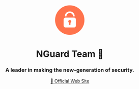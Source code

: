 <p align="center">
    <img src="/profile/logo.png" align="center" width="100px" style="border-radius: 50%;">
</p>

<h1 align="center">NGuard Team 🚀</h1>
<h3 align="center">A leader in making the new-generation of security.</h3>
<p align="center">
    <a href="https://nguard.xyz" target="_blank">🔗 Official Web Site</a>
</p>
